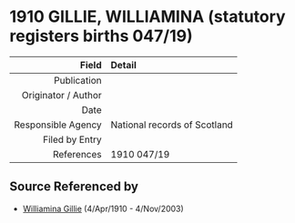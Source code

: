 ﻿---
layout: page
permalink: /sources/s19457833
---

# 1910 GILLIE, WILLIAMINA (statutory registers births 047/19)

Field | Detail
---:|:---
Publication | 
Originator / Author | 
Date | 
Responsible Agency | National records of Scotland
Filed by Entry | 
References | 1910 047/19

## Source Referenced by

* [Williamina Gillie](../people/@i23770336@-williamina-gillie-b1910-4-4-d2003-11-4.md) (4/Apr/1910 - 4/Nov/2003)
